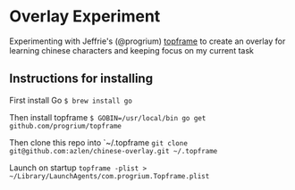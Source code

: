# Overlay Experiment

Experimenting with Jeffrie's (@progrium) [topframe](https://github.com/progrium/topframe) to create an overlay for learning chinese characters and keeping focus on my current task

## Instructions for installing

First install Go
```$ brew install go```

Then install topframe
```$ GOBIN=/usr/local/bin go get github.com/progrium/topframe```

Then clone this repo into `~/.topframe
```git clone git@github.com:azlen/chinese-overlay.git ~/.topframe```

Launch on startup
```topframe -plist > ~/Library/LaunchAgents/com.progrium.Topframe.plist```